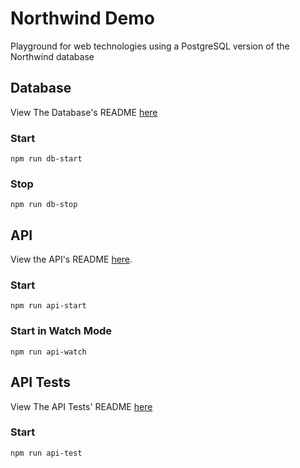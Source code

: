 # Northwind Demo

Playground for web technologies using a PostgreSQL version of the Northwind database

## Database

View The Database's README [here](./db/README.md)

### Start

```shell-script
npm run db-start
```

### Stop

```shell-script
npm run db-stop
```

## API

View the API's README [here](./api/README.md).

### Start

```shell-script
npm run api-start
```

### Start in Watch Mode

```shell-script
npm run api-watch
```

## API Tests

View The API Tests' README [here](./api-test/README.md)

### Start

```shell-script
npm run api-test
```
